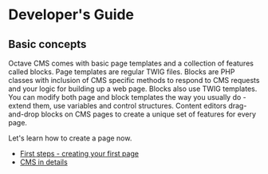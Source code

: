 Developer's Guide
=================

## Basic concepts

Octave CMS comes with basic page templates and a collection of features called blocks. 
Page templates are regular TWIG files. 
Blocks are PHP classes with inclusion of CMS specific methods to respond to CMS requests and your logic for building up a web page. 
Blocks also use TWIG templates. You can modify both page and block templates the way you usually do - extend them, use variables and control structures.
Content editors drag-and-drop blocks on CMS pages to create a unique set of features for every page.

Let's learn how to create a page now.

* [First steps - creating your first page](/docs/developers-guide/first-steps.md)
* [CMS in details](/docs/developers-guide/cms-in-details.md)
